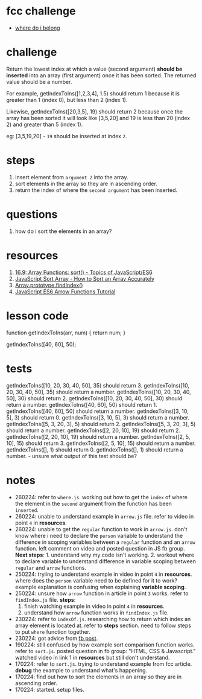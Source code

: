 # fcc challenge
- [where do i belong](https://www.freecodecamp.org/learn/javascript-algorithms-and-data-structures/basic-algorithm-scripting/where-do-i-belong)

# challenge
Return the lowest index at which a value (second argument) **should be inserted** into an array (first argument) once it has been sorted. The returned value should be a number.

For example, getIndexToIns([1,2,3,4], 1.5) should return 1 because it is greater than 1 (index 0), but less than 2 (index 1).

Likewise, getIndexToIns([20,3,5], 19) should return 2 because once the array has been sorted it will look like [3,5,20] and 19 is less than 20 (index 2) and greater than 5 (index 1).

eg: [3,5,19,20] - `19` should be inserted at index `2`.

# steps
1. insert element from `argument 2` into the array.
1. sort elements in the array so they are in ascending order.
2. return the index of where the `second argument` has been inserted.

# questions
1. how do i sort the elements in an array?

# resources
1. [16.9: Array Functions: sort() - Topics of JavaScript/ES6](https://www.youtube.com/watch?v=MWD-iKzR2c8&t=182s)
2. [JavaScript Sort Array - How to Sort an Array Accurately](https://www.freecodecamp.org/news/how-to-sort-javascript-array-accurately/)
3. [Array.prototype.findIndex()](https://developer.mozilla.org/en-US/docs/Web/JavaScript/Reference/Global_Objects/Array/findIndex)
4. [JavaScript ES6 Arrow Functions Tutorial](https://www.youtube.com/watch?v=h33Srr5J9nY)

# lesson code
function getIndexToIns(arr, num) {
  return num;
}

getIndexToIns([40, 60], 50);

# tests
getIndexToIns([10, 20, 30, 40, 50], 35) should return 3.
getIndexToIns([10, 20, 30, 40, 50], 35) should return a number.
getIndexToIns([10, 20, 30, 40, 50], 30) should return 2.
getIndexToIns([10, 20, 30, 40, 50], 30) should return a number.
getIndexToIns([40, 60], 50) should return 1.
getIndexToIns([40, 60], 50) should return a number.
getIndexToIns([3, 10, 5], 3) should return 0.
getIndexToIns([3, 10, 5], 3) should return a number.
getIndexToIns([5, 3, 20, 3], 5) should return 2.
getIndexToIns([5, 3, 20, 3], 5) should return a number.
getIndexToIns([2, 20, 10], 19) should return 2.
getIndexToIns([2, 20, 10], 19) should return a number.
getIndexToIns([2, 5, 10], 15) should return 3.
getIndexToIns([2, 5, 10], 15) should return a number.
getIndexToIns([], 1) should return 0.
getIndexToIns([], 1) should return a number. - unsure what output of this test should be?

# notes
- 260224: refer to `where.js`. working out how to get the `index` of where the element in the `second` argument from the function has been `inserted`.
- 260224: unable to understand example in `arrow.js` file. refer to video in point `4` in **resources**.
- 260224: unable to get the `regular` function to work in `arrow.js`. don't know where i need to declare the `person` variable to understand the difference in scoping variables between a `regular` function and an `arrow` function. left comment on video and posted question in JS fb group. **Next steps**: 1. understand why my code isn't working. 2. workout where to declare variable to understand difference in variable scoping between `regular` and `arrow` functions.
- 250224: tryiing to understand example in video in point `4` in **resources**. where does the `person` variable need to be defined for it to work? example explanation is confusing when explaining **variable scoping**.
- 250224: unsure how `arrow` function in article in point `3` works. refer to `findIndex.js` file. **steps**: 
  1. finish watching example in video in point `4` in **resources**.
  2. understand how `arrow` function works in `findIndex.js` file.
- 230224: refer to `indexOf.js`. researching how to return which index an array element is located at. refer to **steps** section. need to follow steps to put `where` function together.
- 230224: got advice from [fb post](https://www.facebook.com/groups/1605550896386197/permalink/3693868514221081/?mibextid=c7yyfP).
- 190224: still confused by how example sort comparison function works. refer to `sort.js`. posted question in fb group: "HTML, CSS & Javascript." watched video in link 1 in **resources** but still don't understand.
- 170224: refer to `sort.js`. trying to understand example from fcc article. **debug** the example to understand what's happening.
- 170224: find out how to sort the elements in an array so they are in ascending order.
- 170224: started. setup files.